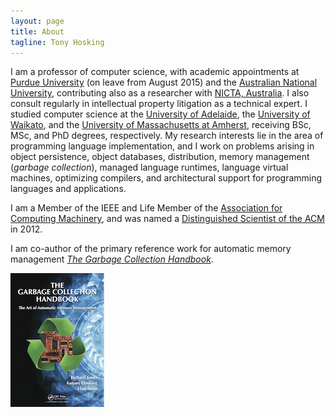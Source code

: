 ```yaml
---
layout: page
title: About
tagline: Tony Hosking
---
```


I am a professor of computer science, with academic appointments at [Purdue
University](http://www.cs.purdue.edu/people/hosking) (on leave from August
2015) and the [Australian National
University](http://cs.anu.edu.au/user/3893), contributing also as a researcher
with [NICTA, Australia](http://www.nicta.com.au).  I also consult regularly in
intellectual property litigation as a technical expert.  I studied computer
science at the [University of Adelaide](http://cs.adelaide.edu.au), the
[University of Waikato](http://cs.waikato.ac.nz), and the [University of
Massachusetts at Amherst](http://www.cs.umass.edu), receiving BSc, MSc, and
PhD degrees, respectively.  My research interests lie in the area of
programming language implementation, and I work on problems arising in object
persistence, object databases, distribution, memory management (*garbage
collection*), managed language runtimes, language virtual machines, optimizing
compilers, and architectural support for programming languages and
applications.

I am a Member of the IEEE and Life Member of the [Association for Computing
Machinery](http://www.acm.org), and was named a [Distinguished Scientist of
the ACM](http://awards.acm.org/award_winners/hosking_3211455.cfm) in 2012.

I am co-author of the primary reference work for automatic memory management
[*The Garbage Collection Handbook*](http://gchandbook.org).

[![GC Handbook](img/GCHandbook.png)](http://gchandbook.org)
